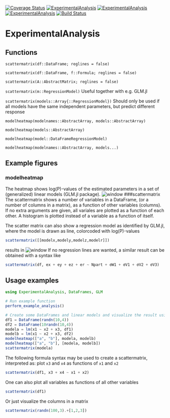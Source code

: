 [![Coverage Status](https://coveralls.io/repos/github/baggepinnen/ExperimentalAnalysis.jl/badge.png?branch=master)](https://coveralls.io/github/baggepinnen/ExperimentalAnalysis.jl?branch=master)
[![ExperimentalAnalysis](http://pkg.julialang.org/badges/ExperimentalAnalysis_0.4.svg)](http://pkg.julialang.org/?pkg=ExperimentalAnalysis)
[![ExperimentalAnalysis](http://pkg.julialang.org/badges/ExperimentalAnalysis_0.5.svg)](http://pkg.julialang.org/?pkg=ExperimentalAnalysis)
[![ExperimentalAnalysis](http://pkg.julialang.org/badges/ExperimentalAnalysis_0.6.svg)](http://pkg.julialang.org/?pkg=ExperimentalAnalysis)
[![Build Status](https://travis-ci.org/baggepinnen/ExperimentalAnalysis.jl.svg?branch=master)](https://travis-ci.org/baggepinnen/ExperimentalAnalysis.jl)

# ExperimentalAnalysis


## Functions
`scattermatrix(df::DataFrame; reglines = false)`

`scattermatrix(df::DataFrame, f::Formula; reglines = false)`

`scattermatrix(A::AbstractMatrix; reglines = false)`

`scattermatrix(m::RegressionModel)` Useful together with e.g. GLM.jl

`scattermatrix(models::Array{::RegressionModel})` Should only be used if all models have the same independent parameters, but predict different response

`modelheatmap(modelnames::AbstractArray, models::AbstractArray)`

`modelheatmap(models::AbstractArray)`

`modelheatmap(model::DataFrameRegressionModel)`

`modelheatmap(modelnames::AbstractArray, models...)`

## Example figures
### modelheatmap
The heatmap shows log(P)-values of the estimated parameters in a set of (generalized) linear models (GLM.jl package).
![window](images/heatmap.png)
###scattermatrix
The scattermatrix shows a number of variables in a DataFrame, (or a number of columns in a matrix), as a function of other variables (columns). If no extra arguments are given, all variales are plotted as a function of each other. A histogram is plotted instead of a variable as a function of itself.

The scatter matrix can also show a regression model as identified by GLM.jl, where the model is drawn as line, colorcoded with log(P)-values

```julia
scattermatrix([[modelx,modely,modelz,modelr]])
```
results in
![window](images/scatterplot.png)
If no regression lines are wanted, a similar result can be obtained with a syntax like
```julia
scattermatrix(df, ex + ey + ez + er ~ Npart + σW1 + σV1 + σV2 + σV3)
```


## Usage examples
```julia
using ExperimentalAnalysis, DataFrames, GLM

# Run example function
perform_example_analysis()

# Create some DataFrames and linear models and visualize the result using the package functions
df1 = DataFrame(randn(10,4))
df2 = DataFrame(10randn(10,4))
modela = lm(x1 ~ x2 + x3, df1)
modelb = lm(x1 ~ x2 + x3, df2)
modelheatmap(["a", "b"], modela, modelb)
modelheatmap(["a", "b"], [modela, modelb])
scattermatrix(modela)
```

The following formula syntax may be used to create a scattermatrix, interpreted as: plot `x3` and `x4` as functions of `x1` and `x2`
```julia
scattermatrix(df1, x3 + x4 ~ x1 + x2)
```

One can also plot all variables as functions of all other variables
```julia
scattermatrix(df1)
```

Or just visualize the columns in a matrix
```julia
scattermatrix(randn(100,3).+[1,2,3])
```
